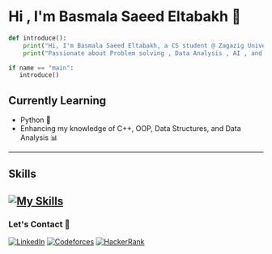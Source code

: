 #  Hi , I'm Basmala Saeed Eltabakh 👋


```python
def introduce():
    print("Hi, I'm Basmala Saeed Eltabakh, a CS student @ Zagazig University.")
    print("Passionate about Problem solving , Data Analysis , AI , and Machine Learning")

if name == "main":
   introduce()
```
##  Currently Learning
- Python 🐍
- Enhancing my knowledge of C++, OOP, Data Structures, and Data Analysis 📊
---

## Skills 
[![My Skills](https://skillicons.dev/icons?i=python,cpp&perline=3)](https://skillicons.dev)
---
### Let's Contact 🫶 
[![LinkedIn](https://img.shields.io/badge/LinkedIn-%230A66C2.svg?style=for-the-badge&logo=linkedin&logoColor=white)](https://www.linkedin.com/in/basmala-eltabakh-79897b288?) 
[![Codeforces](https://img.shields.io/badge/Codeforces-%231F8ACB.svg?style=for-the-badge&logo=codeforces&logoColor=white)](https://codeforces.com/profile/Basmallla1)  [![HackerRank](https://img.shields.io/badge/HackerRank-%232EC866.svg?style=for-the-badge&logo=hackerrank&logoColor=white)](https://www.hackerrank.com/profile/basmalaeltabakh1)
